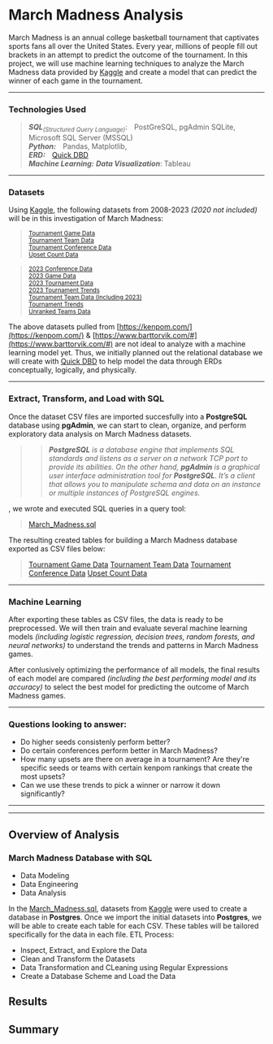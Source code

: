 # **March Madness Analysis**
March Madness is an annual college basketball tournament that captivates sports fans all over the United States. Every year, millions of people fill out brackets in an attempt to predict the outcome of the tournament. In this project, we will use machine learning techniques to analyze the March Madness data provided by [Kaggle](https://www.kaggle.com/) and create a model that can predict the winner of each game in the tournament.

---

### **Technologies Used**
> ***SQL***<sub>*(Structured Query Language)*</sub>: &ensp;&thinsp;PostGreSQL, pgAdmin SQLite, Microsoft SQL Server (MSSQL)    
> ***Python:*** &ensp;&thinsp;Pandas, Matplotlib,  
> ***ERD:*** &ensp;&thinsp;[Quick DBD](https://www.quickdatabasediagrams.com/)  
> ***Machine Learning:***
> ***Data Visualization***: Tableau

---

### **Datasets**
Using [Kaggle](https://www.kaggle.com/), the following datasets from 2008-2023 *(2020 not included)* will be in this investigation of March Madness:  
> <sub>[Tournament Game Data](https://github.com/smabernathy27/Final_Project/blob/main/CSV/Tournament%20Game%20Data.csv)</sub>  
> <sub>[Tournament Team Data](https://github.com/smabernathy27/Final_Project/blob/main/CSV/Tournament%20Team%20Data.csv)</sub>  
> <sub>[Tournament Conference Data](https://github.com/smabernathy27/Final_Project/blob/main/CSV/Tournament%20Conference%20Data.csv)</sub>  
> <sub>[Upset Count Data](https://github.com/smabernathy27/Final_Project/blob/main/CSV/Upset%20Count%20Data.csv)</sub>  

> <sub>[2023 Conference Data](https://github.com/smabernathy27/Final_Project/blob/main/CSV/2023%20Conference%20Data.csv)</sub>  
> <sub>[2023 Game Data](https://github.com/smabernathy27/Final_Project/blob/main/CSV/2023%20Game%20Data.csv)</sub>  
> <sub>[2023 Tournament Data](https://github.com/smabernathy27/Final_Project/blob/main/CSV/2023%20Tournament%20Data.csv)</sub>  
> <sub>[2023 Tournament Trends](https://github.com/smabernathy27/Final_Project/blob/main/CSV/2023%20Tournament%20Trends.csv)</sub>  
> <sub>[Tournament Team Data (Including 2023)](https://github.com/smabernathy27/Final_Project/blob/main/CSV/Tournament%20Team%20Data%20(Including%202023).csv)</sub>  
> <sub>[Tournament Trends](https://github.com/smabernathy27/Final_Project/blob/main/CSV/Tournament%20Trends.csv)</sub>  
> <sub>[Unranked Teams Data](https://github.com/smabernathy27/Final_Project/blob/main/CSV/Unranked%20Teams%20Data.csv)</sub>  

The above datasets pulled from [https://kenpom.com/](https://kenpom.com/) & [https://www.barttorvik.com/#](https://www.barttorvik.com/#) are not ideal to analyze with a machine learning model yet. Thus, we initially planned out the relational database we will create with [Quick DBD](https://www.quickdatabasediagrams.com/) to help model the data through ERDs conceptually, logically, and physically. 

---

### **Extract, Transform, and Load with SQL**
Once the dataset CSV files are imported succesfully into a **PostgreSQL** database using **pgAdmin**, we can start to clean, organize, and perform exploratory data analysis on March Madness datasets.
>> ***PostgreSQL** is a database engine that implements SQL standards and listens as a server on a network TCP port to provide its abilities. On the other hand, **pgAdmin** is a graphical user interface administration tool for **PostgreSQL**. It’s a client that allows you to manipulate schema and data on an instance or multiple instances of PostgreSQL engines.*

, we wrote and executed SQL queries in a query tool:
> [March_Madness.sql]() 

The resulting created tables for building a March Madness database exported as CSV files below:
> [Tournament Game Data](https://github.com/smabernathy27/Final_Project/blob/main/)
> [Tournament Team Data](https://github.com/smabernathy27/Final_Project/blob/main/)
> [Tournament Conference Data](https://github.com/smabernathy27/Final_Project/blob/main/)
> [Upset Count Data](https://github.com/smabernathy27/Final_Project/blob/main/)

---

### **Machine Learning**

After exporting these tables as CSV files, the data is ready to be preprocessed. We will then train and evaluate several machine learning models *(including logistic regression, decision trees, random forests, and neural networks)* to understand the trends and patterns in March Madness games.   

After conlusively optimizing the performance of all models, the final results of each model are compared *(including the best performing model and its accuracy)* to select the best model for predicting the outcome of March Madness games. 

---

### **Questions looking to answer:**
- Do higher seeds consistenly perform better?
- Do certain conferences perform better in March Madness?
- How many upsets are there on average in a tournament? Are they're specific seeds or teams with certain kenpom rankings that create the most upsets?
- Can we use these trends to pick a winner or narrow it down significantly?

---
---

## Overview of Analysis

### March Madness Database with SQL
- Data Modeling
- Data Engineering
- Data Analysis

In the [March_Madness.sql](), datasets from [Kaggle](https://www.kaggle.com/) were used to create a database in **Postgres**. Once we import the initial datasets into **Postgres**, we will be able to create each table for each CSV. These tables will be tailored specifically for the data in each file.
ETL Process:
- Inspect, Extract, and Explore the Data
- Clean and Transform the Datasets
- Data Transformation and CLeaning using Regular Expressions
- Create a Database Scheme and Load the Data

## Results

## Summary
